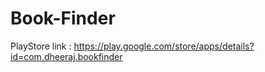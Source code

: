 # Book-Finder

PlayStore link :  https://play.google.com/store/apps/details?id=com.dheeraj.bookfinder
